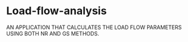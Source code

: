 # Load-flow-analysis
AN APPLICATION THAT CALCULATES THE LOAD FLOW PARAMETERS USING BOTH NR AND GS METHODS.
